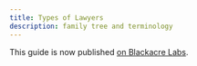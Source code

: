 ```yaml
---
title: Types of Lawyers
description: family tree and terminology
---
```


This guide is now published [on Blackacre Labs](https://blackacrelabs.com/typesoflawyers/current).
